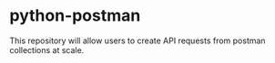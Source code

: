 # python-postman
This repository will allow users to create API requests from postman collections  at scale.
